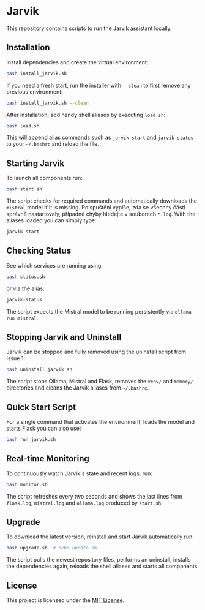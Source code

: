 # Jarvik

This repository contains scripts to run the Jarvik assistant locally.

## Installation

Install dependencies and create the virtual environment:

```bash
bash install_jarvik.sh
```

If you need a fresh start, run the installer with `--clean` to first remove
any previous environment:

```bash
bash install_jarvik.sh --clean
```

After installation, add handy shell aliases by executing `load.sh`:

```bash
bash load.sh
```

This will append alias commands such as `jarvik-start` and `jarvik-status`
to your `~/.bashrc` and reload the file.

## Starting Jarvik

To launch all components run:

```bash
bash start.sh
```

The script checks for required commands and automatically downloads the
`mistral` model if it is missing. Po spuštění vypíše, zda se všechny části
správně nastartovaly, případné chyby hledejte v souborech `*.log`.
With the aliases loaded you can simply type:

```bash
jarvik-start
```

## Checking Status

See which services are running using:

```bash
bash status.sh
```

or via the alias:

```bash
jarvik-status
```
The script expects the Mistral model to be running persistently via
`ollama run mistral`.

## Stopping Jarvik and Uninstall

Jarvik can be stopped and fully removed using the uninstall script from
Issue 1:

```bash
bash uninstall_jarvik.sh
```

The script stops Ollama, Mistral and Flask, removes the `venv/` and
`memory/` directories and cleans the Jarvik aliases from `~/.bashrc`.

## Quick Start Script

For a single command that activates the environment, loads the model and
starts Flask you can also use:

```bash
bash run_jarvik.sh
```

## Real-time Monitoring

To continuously watch Jarvik's state and recent logs, run:

```bash
bash monitor.sh
```

The script refreshes every two seconds and shows the last lines from
`flask.log`, `mistral.log` and `ollama.log` produced by `start.sh`.

## Upgrade

To download the latest version, reinstall and start Jarvik automatically run:

```bash
bash upgrade.sh  # nebo update.sh
```

The script pulls the newest repository files, performs an uninstall, installs the dependencies again, reloads the shell aliases and starts all components.

## License

This project is licensed under the [MIT License](LICENSE).

